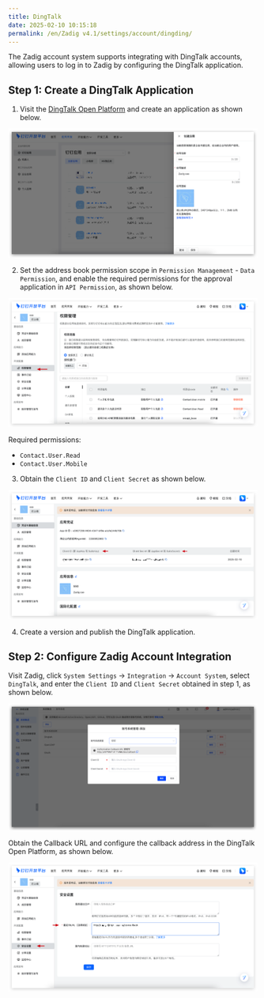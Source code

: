 ```yaml
---
title: DingTalk
date: 2025-02-10 10:15:18
permalink: /en/Zadig v4.1/settings/account/dingding/
---
```


The Zadig account system supports integrating with DingTalk accounts, allowing users to log in to Zadig by configuring the DingTalk application.

## Step 1: Create a DingTalk Application

1. Visit the [DingTalk Open Platform](https://open-dev.dingtalk.com/fe/app#/corp/app) and create an application as shown below.

![dingding](../../../../_images/dingding_account_1.png)

2. Set the address book permission scope in `Permission Management` - `Data Permission`, and enable the required permissions for the approval application in `API Permission`, as shown below.

![dingding](../../../../_images/dingding_account_2.png)

Required permissions:

- `Contact.User.Read`
- `Contact.User.Mobile`


3. Obtain the `Client ID` and `Client Secret` as shown below.

![dingding](../../../../_images/dingding_account_3.png)

4. Create a version and publish the DingTalk application.

## Step 2: Configure Zadig Account Integration

Visit Zadig, click `System Settings` -> `Integration` -> `Account System`, select `DingTalk`, and enter the `Client ID` and `Client Secret` obtained in step 1, as shown below.

![dingding](../../../../_images/dingding_account_4.png)

Obtain the Callback URL and configure the callback address in the DingTalk Open Platform, as shown below.

![dingding](../../../../_images/dingding_account_5.png)